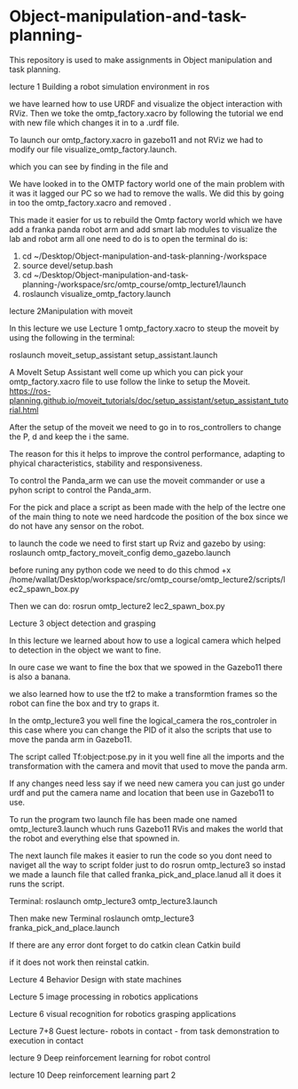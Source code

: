 # Object-manipulation-and-task-planning-
This repository is used to make assignments in Object manipulation and task planning.

lecture 1 Building a robot simulation environment in ros

we have learned how to use URDF and visualize the object interaction with RViz.
Then we toke the omtp_factory.xacro by following the tutorial we end with new file which changes it in to a .urdf file.

To launch our omtp_factory.xacro in gazebo11 and not RViz we had to modify our file visualize_omtp_factory.launch.

which you can see by finding <!-- Include Gazebo launch --> in the file and <!-- Spawn URDF model into Gazebo -->


We have looked in to the OMTP factory world one of the main problem with it was it lagged our PC so we had to remove the walls. We did this by going in too the omtp_factory.xacro and removed  <!-- Fib14 building -->.

This made it easier for us to rebuild the Omtp factory world which we have add a franka panda robot arm and add smart lab modules to visualize the lab and robot arm all one need to do is to open the terminal do is:

1. cd ~/Desktop/Object-manipulation-and-task-planning-/workspace
2. source devel/setup.bash
3. cd ~/Desktop/Object-manipulation-and-task-planning-/workspace/src/omtp_course/omtp_lecture1/launch
4. roslaunch visualize_omtp_factory.launch





lecture 2Manipulation with moveit

In this lecture we use Lecture 1 omtp_factory.xacro to steup the moveit by using the following in the terminal:

roslaunch moveit_setup_assistant setup_assistant.launch

A MoveIt Setup Assistant well come up which you can pick your omtp_factory.xacro file to use follow the linke to setup the Moveit. https://ros-planning.github.io/moveit_tutorials/doc/setup_assistant/setup_assistant_tutorial.html


After the setup of the moveit we need to go in to ros_controllers to change the P, d and keep the i the same.

The reason for this it helps to improve the control performance, adapting to phyical characteristics, stability and responsiveness.

To control the Panda_arm we can use the moveit commander or use a pyhon script to control the Panda_arm.


For the pick and place a script as been made with the help of the lectre one of the main thing to note we need hardcode the position of the box since we do not have any sensor on the robot.

to launch the code we need to first start up Rviz and gazebo by using:
roslaunch omtp_factory_moveit_config demo_gazebo.launch

before runing any python code we need to do this
chmod +x /home/wallat/Desktop/workspace/src/omtp_course/omtp_lecture2/scripts/lec2_spawn_box.py

Then we can do:
rosrun omtp_lecture2 lec2_spawn_box.py



Lecture 3 object detection and grasping

In this lecture we learned about how to use a logical camera which helped to detection in the object we want to fine.

In oure case we want to fine the box that we spowed in the Gazebo11 there is also a banana.

we also learned how to use the tf2 to make a transformtion frames so the robot can fine the box and try to graps it.

In the omtp_lecture3 you well fine the logical_camera the ros_controler in this case where you can change the PID of it also the scripts that use to move the panda arm in Gazebo11.

The script called Tf:object:pose.py in it you well fine all the imports and the transformation with the camera and movit that used to move the panda arm.

If any changes need less say if we need new camera you can just go under urdf and put the camera name and location that been use in Gazebo11 to use.

To run the program two launch file has been made one named omtp_lecture3.launch whuch runs Gazebo11 RVis and makes the world that the robot and everything else that spowned in.

The next launch file makes it easier to run the code so you dont need to naviget all the way to script folder just to do rosrun omtp_lecture3 so instad we made a launch file that called franka_pick_and_place.lanud all it does it runs the script.


Terminal:
roslaunch omtp_lecture3 omtp_lecture3.launch


Then make new Terminal
roslaunch omtp_lecture3 franka_pick_and_place.launch 


If there are any error dont forget to do 
catkin clean
Catkin build

if it does not work then reinstal catkin.







Lecture 4 Behavior Design with state machines

















Lecture 5 image processing in robotics applications










Lecture 6 visual recognition for robotics grasping applications















Lecture 7+8 Guest lecture- robots in contact - from task demonstration to execution in contact










lecture 9 Deep reinforcement learning for robot control

















lecture 10 Deep reinforcement learning part 2




